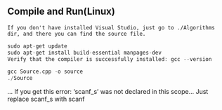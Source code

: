 ## Compile and Run(Linux)

```path
If you don't have installed Visual Studio, just go to ./Algorithms dir, and there you can find the source file.
```
```cpp
sudo apt-get update
sudo apt-get install build-essential manpages-dev
Verify that the compiler is successfully installed: gcc --version
```
```cpp
gcc Source.cpp -o source
./Source
```
...
If you get this error: ‘scanf_s’ was not declared in this scope... Just replace scanf_s with scanf
